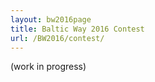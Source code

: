 ```yaml
---
layout: bw2016page
title: Baltic Way 2016 Contest
url: /BW2016/contest/
---
```


(work in progress)


